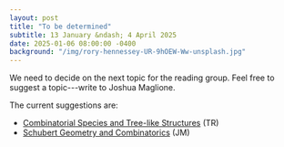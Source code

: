 ```yaml
---
layout: post
title: "To be determined"
subtitle: 13 January &ndash; 4 April 2025
date: 2025-01-06 08:00:00 -0400
background: "/img/rory-hennessey-UR-9hOEW-Ww-unsplash.jpg"
---
```


We need to decide on the next topic for the reading group. Feel free to suggest a topic---write to Joshua Maglione.

The current suggestions are:
- [Combinatorial Species and Tree-like Structures](https://doi.org/10.1017/CBO9781107325913) (TR)
- [Schubert Geometry and Combinatorics](https://arxiv.org/pdf/2303.01436) (JM)